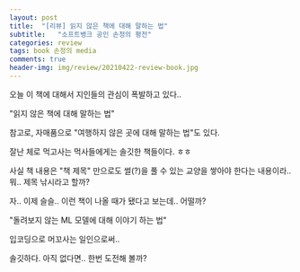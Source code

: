 ```yaml
---
layout: post
title:  "[리뷰] 읽지 않은 책에 대해 말하는 법"
subtitle:   "소프트뱅크 공인 손정의 평전"
categories: review
tags: book 손정의 media
comments: true
header-img: img/review/20210422-review-book.jpg
---
```


오늘 이 책에 대해서 지인들의 관심이 폭발하고 있다.. 

"읽지 않은 책에 대해 말하는 법" 

참고로, 자매품으로 "여행하지 않은 곳에 대해 말하는 법"도 있다. 

잘난 체로 먹고사는 먹사들에게는 솔깃한 책들이다. ㅎㅎ

사실 책 내용은 "책 제목" 만으로도 썰(?)을 풀 수 있는 교양을 쌓아야 한다는 내용이라.. 뭐.. 제목 낚시라고 할까? 

자.. 이제 슬슬.. 이런 책이 나올 때가 됐다고 보는데.. 어떨까? 

"돌려보지 않는 ML 모델에 대해 이야기 하는 법" 

입코딩으로 머꼬사는 일인으로써.. 

솔깃하다. 아직 없다면.. 한번 도전해 볼까?

